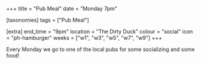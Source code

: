 +++
title = "Pub Meal"
date = "Monday 7pm"

[taxonomies]
tags = ["Pub Meal"]

[extra]
end_time = "9pm"
location = "The Dirty Duck"
colour = "social"
icon = "ph-hamburger"
weeks = ["w1", "w3", "w5", "w7", "w9"]
+++

Every Monday we go to one of the local pubs for some socializing and some food!
